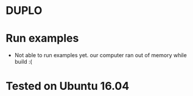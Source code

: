 # DUPLO


# Run examples
 - Not able to run examples yet. our computer ran out of memory while build :(

# Tested on Ubuntu 16.04